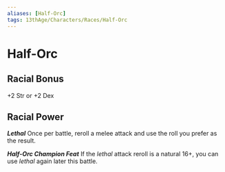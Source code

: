 ```yaml
---
aliases: [Half-Orc]
tags: 13thAge/Characters/Races/Half-Orc
---
```

# Half-Orc

## Racial Bonus

+2 Str or +2 Dex

## Racial Power

*__Lethal__*
Once per battle, reroll a melee attack and use the roll you prefer as the result.

*__Half-Orc Champion Feat__*
If the *lethal* attack reroll is a natural 16+, you can use *lethal* again later this battle.